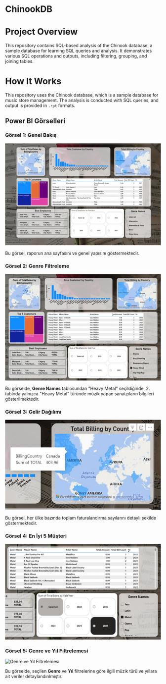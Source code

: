 # ChinookDB

# Project Overview
This repository contains SQL-based analysis of the Chinook database, a sample database for learning SQL queries and analysis. It demonstrates various SQL operations and outputs, including filtering, grouping, and joining tables.

# How It Works
This repository uses the Chinook database, which is a sample database for music store management. The analysis is conducted with SQL queries, and output is provided in `.rpt` formats.

## Power BI Görselleri

### Görsel 1: Genel Bakış
![Genel Bakış](images/main%20page.png)

Bu görsel, raporun ana sayfasını ve genel yapısını göstermektedir.

### Görsel 2: Genre Filtreleme
![Genre Filtreleme](images/2.png)

Bu görselde, **Genre Names** tablosundan "Heavy Metal" seçildiğinde, 2. tabloda yalnızca "Heavy Metal" türünde müzik yapan sanatçıların bilgileri gösterilmektedir.

### Görsel 3: Gelir Dağılımı
![Gelir Dağılımı](images/Ekran%20görüntüsü%202025-01-23%20231041.png)

Bu görsel, her ülke bazında toplam faturalandırma sayılarını detaylı şekilde göstermektedir.

### Görsel 4: En İyi 5 Müşteri
![En İyi 5 Müşteri](images/Ekran%20görüntüsü%202025-01-23%20231216.png)

### Görsel 5: Genre ve Yıl Filtrelemesi
![Genre ve Yıl Filtrelemesi](images/Ekran%20görüntüsü%2025-01-23%231216.png)

Bu görselde, seçilen **Genre** ve **Yıl** filtrelerine göre ilgili müzik türü ve yıllara ait veriler detaylandırılmıştır.


